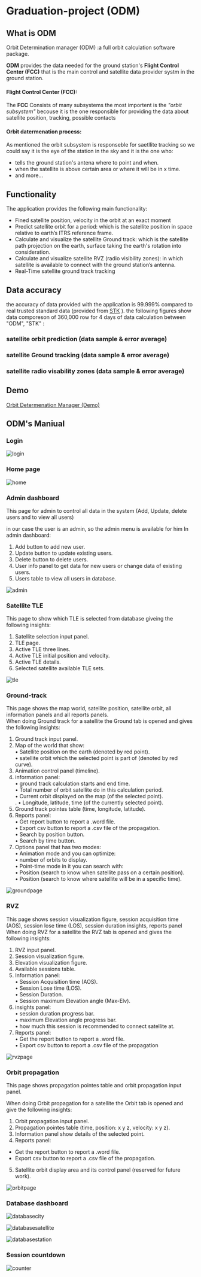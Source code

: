 
# Graduation-project (ODM)

## What is ODM

 Orbit Determination manager (ODM) :a full orbit calculation software package.
 
**ODM** provides the data needed for the ground station's **Flight Control Center (FCC)** that is the main control and satellite data provider systm in the ground station.

#### Flight Control Center (FCC):
The **FCC** Consists of many subsystems the most importent is the *"orbit subsystem"* becouse it is  the one responsible for providing the data about satellite position, tracking, possible contacts 
#### Orbit datermenation process:
As mentioned the orbit subsystem is responseble for saetllite tracking so we could say it is the eye of the station in the sky and it is the one who:

 - tells the ground station's antena where to point and when.
 - when the satellite is above certain area or where it will be in x time. 
 - and more...
 ## Functionality
The application provides the following main functionality:
 - Fined satellite position, velocity in the orbit at an exact moment
 - Predict satellite orbit for a period: which is the satellite position in space relative to earth’s ITRS reference frame.
 - Calculate and visualize the satellite Ground track: which is the satellite path projection on the earth, surface taking the earth's rotation into consideration.  
 - Calculate and visualize satellite RVZ (radio visibility zones): in which satellite is available to connect with the ground station’s antenna.  
 - Real-Time satellite ground track tracking

## Data accuracy

the accuracy of data provided with the application is 99.999% compared to real trusted standard data (provided from [STK](https://www.agi.com/products/stk) ).
the following figures show data comporeson of 360,000 row for 4 days of data calculation  between "ODM", "STK" :

### satellite orbit prediction (data sample & error average)

### satellite Ground tracking (data sample & error average)

### satellite radio visability zones (data sample & error average)

## Demo

[Orbit Determenation Manager (Demo)](https://drive.google.com/file/d/1YbNZPa-mL91QArUInBbEiQdZCrOgMUHa/view?usp=sharing)

## ODM's Maniual

### **Login**

![login](https://user-images.githubusercontent.com/58492759/185058080-86887fb9-1a29-44f3-9173-256f314e0523.png)

### **Home page**

![home](https://user-images.githubusercontent.com/58492759/185058099-e4839ff6-7ee2-4389-b06b-31a812f92621.jpg)

### **Admin dashboard**
This page for admin to control all data in the system (Add, Update, delete users and to view all users)  

in our case the user is an admin, so the admin menu is available for him In admin dashboard:  
1. Add button to add new user.  
2. Update button to update existing users.  
3. Delete button to delete users.  
4. User info panel to get data for new users or change data of  existing users.  
5. Users table to view all users in database.

![admin](https://user-images.githubusercontent.com/58492759/185058128-54ea7242-558c-41b5-9c16-a7fdbd4f17db.png)

### **Satellite TLE**
This page to show which TLE is selected from database giveing the following insights:  
1. Satellite selection input panel.  
2. TLE page.  
3. Active TLE three lines.  
4. Active TLE initial position and velocity.  
5. Active TLE details.  
6. Selected satellite available TLE sets. 
 
![tle](https://user-images.githubusercontent.com/58492759/185058160-ee73e7ae-a249-4783-a9d5-13f7a3792b43.png)

### **Ground-track**
This page shows the map world, satellite position, satellite orbit, all information panels and all reports panels.  
When doing Ground track for a satellite the Ground tab is opened and gives the following insights:  
1. Ground track input panel.  
2. Map of the world that show:  
• Satellite position on the earth (denoted by red point).  
• satellite orbit which the selected point is part of (denoted by red  curve).  
3. Animation control panel (timeline).  
17. information panel:  
• ground track calculation starts and end time.  
• Total number of orbit satellite do in this calculation period.  
• Current orbit displayed on the map (of the selected point).  
. • Longitude, latitude, time (of the currently selected point).  
18. Ground track pointes table (time, longitude, latitude).  
19. Reports panel:  
• Get report button to report a .word file.  
• Export csv button to report a .csv file of the propagation.  
• Search by position button.  
• Search by time button.  
20. Options panel that has two modes:  
• Animation mode and you can optimize:  
• number of orbits to display.  
• Point-time mode in it you can search with:  
• Position (search to know when satellite pass on a certain  position).  
• Position (search to know where satellite will be in a specific  time).

![groundpage](https://user-images.githubusercontent.com/58492759/185058191-dce251d5-ccb1-4da8-997b-83baa351ef0b.png)

### **RVZ**
This page shows session visualization figure, session acquisition time (AOS), session lose time (LOS), session duration insights, reports panel  
When doing RVZ for a satellite the RVZ tab is opened and gives the following insights:  
1. RVZ input panel.  
2. Session visualization figure.  
3. Elevation visualization figure.  
4. Available sessions table.  
5. Information panel:  
• Session Acquisition time (AOS).  
• Session Lose time (LOS).  
• Session Duration.  
• Session maximum Elevation angle (Max-Elv).  
6. insights panel:  
• session duration progress bar.  
• maximum Elevation angle progress bar.  
• how much this session is recommended to connect satellite at.  
7. Reports panel:  
• Get the report button to report a .word file.  
• Export csv button to report a .csv file of the propagation

![rvzpage](https://user-images.githubusercontent.com/58492759/185058232-00a49ad7-79cc-420d-a49c-97fdb9b3aa3c.png)

### **Orbit propagation**

This page shows propagation pointes table and orbit propagation input panel. 

When doing Orbit propagation for a satellite the Orbit  tab is opened and give the following insights: 
1.  Orbit propagation input panel. 
2.  Propagation pointes table (time, position: x y z, velocity: x y z). 
3.  Information panel show details of the selected point. 
4.  Reports panel: 
-   Get the report button to report a .word file.
-   Export csv button to report a .csv file of the propagation.
5.  Satellite orbit display area and its control panel (reserved for future work).

![orbitpage](https://user-images.githubusercontent.com/58492759/185058733-6d50639d-f0e1-4ee9-aa00-a548ba21a95f.png)

### **Database dashboard**

![databasecity](https://user-images.githubusercontent.com/58492759/185058824-f65948e6-e6d9-4d27-98c5-f755e485ceb6.jpg)

![databasesatellite ](https://user-images.githubusercontent.com/58492759/185058828-771cc876-53d1-4a10-bb7c-397837888aa1.jpg)

![databasestation](https://user-images.githubusercontent.com/58492759/185058830-8e216a93-6e72-4305-b4ac-ca2580b9f2a2.jpg)


### **Session countdown**

![counter](https://user-images.githubusercontent.com/58492759/185058872-abd673bc-86af-420c-8c32-5053dba241e7.jpg)
